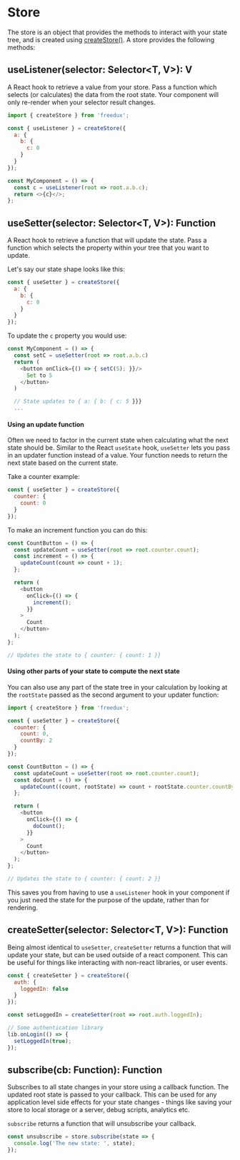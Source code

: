 # Store

The store is an object that provides the methods to interact with your state
tree, and is created using [createStore()](create-store.md). A store provides
the following methods:

## useListener(selector: Selector<T, V>): V

A React hook to retrieve a value from your store. Pass a function which selects
(or calculates) the data from the root state. Your component will only re-render
when your selector result changes.

```javascript
import { createStore } from 'freedux';

const { useListener } = createStore({
  a: {
    b: {
      c: 0
    }
  }
});

const MyComponent = () => {
  const c = useListener(root => root.a.b.c);
  return <>{c}</>;
};
```

## useSetter(selector: Selector<T, V>): Function

A React hook to retrieve a function that will update the state. Pass a function
which selects the property within your tree that you want to update.

Let's say our state shape looks like this:

```javascript
const { useSetter } = createStore({
  a: {
    b: {
      c: 0
    }
  }
});
```

To update the `c` property you would use:

```javascript
const MyComponent = () => {
  const setC = useSetter(root => root.a.b.c)
  return (
  	<button onClick={() => { setC(5); }}/>
  	  Set to 5
  	</button>
  )

  // State updates to { a: { b: { c: 5 }}}
  ...
```

#### Using an update function

Often we need to factor in the current state when calculating what the next
state should be. Similar to the React `useState` hook, `useSetter` lets you pass
in an updater function instead of a value. Your function needs to return the
next state based on the current state.

Take a counter example:

```javascript
const { useSetter } = createStore({
  counter: {
    count: 0
  }
});
```

To make an increment function you can do this:

```javascript
const CountButton = () => {
  const updateCount = useSetter(root => root.counter.count);
  const increment = () => {
    updateCount(count => count + 1);
  };

  return (
    <button
      onClick={() => {
        increment();
      }}
    >
      Count
    </button>
  );
};

// Updates the state to { counter: { count: 1 }}
```

#### Using other parts of your state to compute the next state

You can also use any part of the state tree in your calculation by looking at
the `rootState` passed as the second argument to your updater function:

```javascript
import { createStore } from 'freedux';

const { useSetter } = createStore({
  counter: {
    count: 0,
    countBy: 2
  }
});

const CountButton = () => {
  const updateCount = useSetter(root => root.counter.count);
  const doCount = () => {
    updateCount((count, rootState) => count + rootState.counter.countBy);
  };

  return (
    <button
      onClick={() => {
        doCount();
      }}
    >
      Count
    </button>
  );
};

// Updates the state to { counter: { count: 2 }}
```

This saves you from having to use a `useListener` hook in your component if you
just need the state for the purpose of the update, rather than for rendering.

## createSetter(selector: Selector<T, V>): Function

Being almost identical to `useSetter`, `createSetter` returns a function that
will update your state, but can be used outside of a react component. This can
be useful for things like interacting with non-react libraries, or user events.

```javascript
const { createSetter } = createStore({
  auth: {
    loggedIn: false
  }
});

const setLoggedIn = createSetter(root => root.auth.loggedIn);

// Some authentication library
lib.onLogin(() => {
  setLoggedIn(true);
});
```

## subscribe(cb: Function): Function

Subscribes to all state changes in your store using a callback function. The
updated root state is passed to your callback. This can be used for any
application level side effects for your state changes - things like saving your
store to local storage or a server, debug scripts, analytics etc.

`subscribe` returns a function that will unsubscribe your callback.

```javascript
const unsubscribe = store.subscribe(state => {
  console.log('The new state: ', state);
});
```
